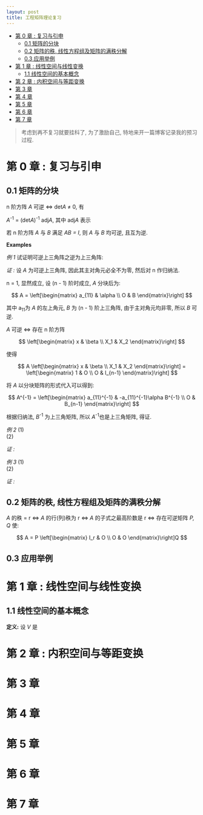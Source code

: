 ```yaml
---
layout: post
title: 工程矩阵理论复习
---
```


<!-- TOC -->

- [第 0 章 : 复习与引申](#第-0-章--复习与引申)
    - [0.1 矩阵的分块](#01-矩阵的分块)
    - [0.2 矩阵的秩, 线性方程组及矩阵的满秩分解](#02-矩阵的秩-线性方程组及矩阵的满秩分解)
    - [0.3 应用举例](#03-应用举例)
- [第 1 章 : 线性空间与线性变换](#第-1-章--线性空间与线性变换)
    - [1.1 线性空间的基本概念](#11-线性空间的基本概念)
- [第 2 章 : 内积空间与等距变换](#第-2-章--内积空间与等距变换)
- [第 3 章](#第-3-章)
- [第 4 章](#第-4-章)
- [第 5 章](#第-5-章)
- [第 6 章](#第-6-章)
- [第 7 章](#第-7-章)

<!-- /TOC -->

> 考虑到再不复习就要挂科了, 为了激励自己, 特地来开一篇博客记录我的预习过程.

# 第 0 章 : 复习与引申

## 0.1 矩阵的分块

n 阶方阵 *A* 可逆 <=> det*A* ≠ 0, 有

*A*<sup>-1</sup> = (det*A*)<sup>-1</sup> adj*A*, 其中 adj*A* 表示

若 n 阶方阵 *A* 与 *B* 满足 *AB = I*, 则 *A* 与 *B* 均可逆, 且互为逆.

**Examples**

*例 1* 试证明可逆上三角阵之逆为上三角阵:

*证 :* 设 *A* 为可逆上三角阵, 因此其主对角元必全不为零, 然后对 n 作归纳法.

n = 1, 显然成立, 设 (n - 1) 阶时成立, *A* 分块后为:

$$
    A =  \left[\begin{matrix}
   a_{11} & \alpha \\
   O      & B
  \end{matrix}\right] 
$$

其中 a<sub>11</sub>为 *A* 的左上角元, *B* 为 (n - 1) 阶上三角阵, 由于主对角元均非零, 所以 *B* 可逆.

*A* 可逆 <=> 存在 n 阶方阵

$$
    \left[\begin{matrix}
    x & \beta \\
    X_1 & X_2
    \end{matrix}\right] 
$$

使得

$$
    A \left[\begin{matrix}
    x & \beta \\
    X_1 & X_2
    \end{matrix}\right] = 
    \left[\begin{matrix}
    1 & O \\
    O & I_{n-1}
    \end{matrix}\right]
$$

将 *A* 以分块矩阵的形式代入可以得到:

$$
    A^{-1} = \left[\begin{matrix}
    a_{11}^{-1} & -a_{11}^{-1}\alpha B^{-1} \\
    O & B_{n-1}
    \end{matrix}\right]
$$

根据归纳法, *B*<sup>-1</sup> 为上三角矩阵, 所以 *A*<sup>-1</sup>也是上三角矩阵, 得证.

*例 2* (1)  
(2)

*证 :* 

*例 3* (1)  
(2) 

*证 :*



## 0.2 矩阵的秩, 线性方程组及矩阵的满秩分解

*A* 的秩 = r <=> *A* 的行(列)秩为 r <=> *A* 的子式之最高阶数是 r <=> 存在可逆矩阵 *P, Q* 使:

$$
    A = P \left[\begin{matrix}
    I_r & O \\
    O & O
    \end{matrix}\right]Q
$$



## 0.3 应用举例

# 第 1 章 : 线性空间与线性变换

## 1.1 线性空间的基本概念

**定义:** 设 *V* 是


# 第 2 章 : 内积空间与等距变换

# 第 3 章

# 第 4 章

# 第 5 章

# 第 6 章

# 第 7 章
